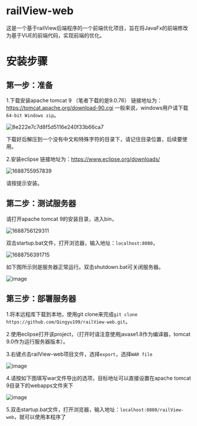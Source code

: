 # railView-web

这是一个基于railView后端程序的一个前端优化项目，旨在将JavaFx的前端修改为基于VUE的前端代码，实现前端的优化。

# 安装步骤

## 第一步：准备
1.下载安装apache tomcat 9 （笔者下载的是9.0.76）
链接地址为：https://tomcat.apache.org/download-90.cgi
一般来说，windows用户请下载`64-bit Windows zip`。

![8e222e7c7d8f5d5116e240f33b66ca7](https://github.com/Qingyu199/railView-web/assets/30193452/66b7f88a-f45d-4884-a07f-cbdf74bb5d5e)


下载好后解压到一个没有中文和特殊字符的目录下，请记住目录位置，后续要使用。

2.安装eclipse
链接地址为：https://www.eclipse.org/downloads/

![1688755957839](https://github.com/Qingyu199/railView-web/assets/30193452/2cc380b7-e76f-4b34-9ccd-9e955858752e)


请按提示安装。

## 第二步：测试服务器
请打开apache tomcat 9的安装目录，进入bin，

![1688756129311](https://github.com/Qingyu199/railView-web/assets/30193452/1eb35718-d63e-40d3-b269-ec82fa395e80)


双击startup.bat文件，打开浏览器，输入地址：`localhost:8080`，

![1688756391715](https://github.com/Qingyu199/railView-web/assets/30193452/515ba179-d151-4e97-8522-71a3f3dff7ac)

如下图所示则是服务器正常运行。双击shutdown.bat可关闭服务器。

![image](https://github.com/Qingyu199/railView-web/assets/30193452/11ec70c8-bce5-40b0-9706-cfb767b0413d)

## 第三步：部署服务器
1.将本远程库下载到本地，使用git clone来完成`git clone https://github.com/Qingyu199/railView-web.git`。

2.使用eclipse打开该project，（打开时请注意使用javase1.8作为编译器，tomcat 9.0作为运行服务器版本）。

3.右键点击railView-web项目文件，选择`export`，选择`WAR file`

![image](https://github.com/Qingyu199/railView-web/assets/30193452/8b320dfe-6846-49da-b1a3-6b72941be465)

4.请按如下图填写war文件导出的选项，目标地址可以直接设置在apache tomcat 9目录下的webapps文件夹下

![image](https://github.com/Qingyu199/railView-web/assets/30193452/7e6f881a-45f3-489d-95d3-7fc18276b5e4)


5.双击startup.bat文件，打开浏览器，输入地址：`localhost:8080/railView-web`，就可以使用本程序了




